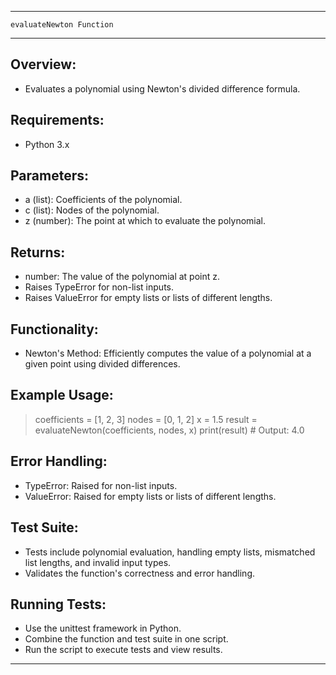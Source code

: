 ---------------------------------------------------------------
    evaluateNewton Function
---------------------------------------------------------------

Overview:
---------
- Evaluates a polynomial using Newton's divided difference formula.

Requirements:
-------------
- Python 3.x

Parameters:
-----------
- a (list): Coefficients of the polynomial.
- c (list): Nodes of the polynomial.
- z (number): The point at which to evaluate the polynomial.

Returns:
--------
- number: The value of the polynomial at point z.
- Raises TypeError for non-list inputs.
- Raises ValueError for empty lists or lists of different lengths.

Functionality:
--------------
- Newton's Method: Efficiently computes the value of a polynomial at a given point using divided differences.

Example Usage:
--------------
> coefficients = [1, 2, 3]
> nodes = [0, 1, 2]
> x = 1.5
> result = evaluateNewton(coefficients, nodes, x)
> print(result)  # Output: 4.0

Error Handling:
---------------
- TypeError: Raised for non-list inputs.
- ValueError: Raised for empty lists or lists of different lengths.

Test Suite:
-----------
- Tests include polynomial evaluation, handling empty lists, mismatched list lengths, and invalid input types.
- Validates the function's correctness and error handling.

Running Tests:
--------------
- Use the unittest framework in Python.
- Combine the function and test suite in one script.
- Run the script to execute tests and view results.

---------------------------------------------------------------
